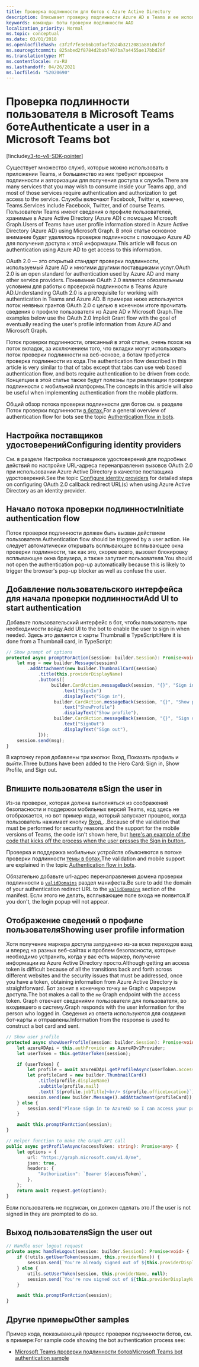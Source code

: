 ```yaml
---
title: Проверка подлинности для ботов с Azure Active Directory
description: Описывает проверку подлинности Azure AD в Teams и ее использование в ботах
keywords: команды- боты проверки подлинности AAD
localization_priority: Normal
ms.topic: conceptual
ms.date: 03/01/2018
ms.openlocfilehash: c3f2f7fe3eb6b10faef2b24b3212081a881d6f8f
ms.sourcegitcommit: 825abed2f8784d2bab7407ba7a4455ae17bbd28f
ms.translationtype: MT
ms.contentlocale: ru-RU
ms.lasthandoff: 04/26/2021
ms.locfileid: "52020690"
---
```

# <a name="authenticate-a-user-in-a-microsoft-teams-bot"></a><span data-ttu-id="1d58a-104">Проверка подлинности пользователя в Microsoft Teams боте</span><span class="sxs-lookup"><span data-stu-id="1d58a-104">Authenticate a user in a Microsoft Teams bot</span></span>

[!include[v3-to-v4-SDK-pointer](~/includes/v3-to-v4-pointer-bots.md)]

<span data-ttu-id="1d58a-105">Существует множество служб, которые можно использовать в приложении Teams, и большинство из них требуют проверки подлинности и авторизации для получения доступа к службе.</span><span class="sxs-lookup"><span data-stu-id="1d58a-105">There are many services that you may wish to consume inside your Teams app, and most of those services require authentication and authorization to get access to the service.</span></span> <span data-ttu-id="1d58a-106">Службы включают Facebook, Twitter и, конечно, Teams.</span><span class="sxs-lookup"><span data-stu-id="1d58a-106">Services include Facebook, Twitter, and of course Teams.</span></span> <span data-ttu-id="1d58a-107">Пользователи Teams имеют сведения о профиле пользователей, хранимые в Azure Active Directory (Azure AD) с помощью Microsoft Graph.</span><span class="sxs-lookup"><span data-stu-id="1d58a-107">Users of Teams have user profile information stored in Azure Active Directory (Azure AD) using Microsoft Graph.</span></span> <span data-ttu-id="1d58a-108">В этой статье основное внимание будет уделялось проверке подлинности с помощью Azure AD для получения доступа к этой информации.</span><span class="sxs-lookup"><span data-stu-id="1d58a-108">This article will focus on authentication using Azure AD to get access to this information.</span></span>

<span data-ttu-id="1d58a-109">OAuth 2.0 — это открытый стандарт проверки подлинности, используемый Azure AD и многими другими поставщиками услуг.</span><span class="sxs-lookup"><span data-stu-id="1d58a-109">OAuth 2.0 is an open standard for authentication used by Azure AD and many other service providers.</span></span> <span data-ttu-id="1d58a-110">Понимание OAuth 2.0 является обязательным условием для работы с проверкой подлинности в Teams Azure AD.</span><span class="sxs-lookup"><span data-stu-id="1d58a-110">Understanding OAuth 2.0 is a prerequisite for working with authentication in Teams and Azure AD.</span></span> <span data-ttu-id="1d58a-111">В примерах ниже используется поток неявных грантов OAuth 2.0 с целью в конечном итоге прочитать сведения о профиле пользователя из Azure AD и Microsoft Graph.</span><span class="sxs-lookup"><span data-stu-id="1d58a-111">The examples below use the OAuth 2.0 Implicit Grant flow with the goal of eventually reading the user's profile information from Azure AD and Microsoft Graph.</span></span>

<span data-ttu-id="1d58a-112">Поток проверки подлинности, описанный в этой статье, очень похож на поток вкладок, за исключением того, что вкладки могут использовать поток проверки подлинности на веб-основе, а ботам требуется проверка подлинности из кода.</span><span class="sxs-lookup"><span data-stu-id="1d58a-112">The authentication flow described in this article is very similar to that of tabs except that tabs can use web based authentication flow, and bots require authentication to be driven from code.</span></span> <span data-ttu-id="1d58a-113">Концепции в этой статье также будут полезны при реализации проверки подлинности с мобильной платформы.</span><span class="sxs-lookup"><span data-stu-id="1d58a-113">The concepts in this article will also be useful when implementing authentication from the mobile platform.</span></span>

<span data-ttu-id="1d58a-114">Общий обзор потока проверки подлинности для ботов см. в разделе Поток проверки подлинности [в ботах.](~/resources/bot-v3/bot-authentication/auth-flow-bot.md)</span><span class="sxs-lookup"><span data-stu-id="1d58a-114">For a general overview of authentication flow for bots see the topic [Authentication flow in bots](~/resources/bot-v3/bot-authentication/auth-flow-bot.md).</span></span>

## <a name="configuring-identity-providers"></a><span data-ttu-id="1d58a-115">Настройка поставщиков удостоверений</span><span class="sxs-lookup"><span data-stu-id="1d58a-115">Configuring identity providers</span></span>

<span data-ttu-id="1d58a-116">См. [](~/concepts/authentication/configure-identity-provider.md) в разделе Настройка поставщиков удостоверений для подробных действий по настройке URL-адреса перенаправления вызовов OAuth 2.0 при использовании Azure Active Directory в качестве поставщика удостоверений.</span><span class="sxs-lookup"><span data-stu-id="1d58a-116">See the topic [Configure identity providers](~/concepts/authentication/configure-identity-provider.md) for detailed steps on configuring OAuth 2.0 callback redirect URL(s) when using Azure Active Directory as an identity provider.</span></span>

## <a name="initiate-authentication-flow"></a><span data-ttu-id="1d58a-117">Начало потока проверки подлинности</span><span class="sxs-lookup"><span data-stu-id="1d58a-117">Initiate authentication flow</span></span>

<span data-ttu-id="1d58a-118">Поток проверки подлинности должен быть вызван действием пользователя.</span><span class="sxs-lookup"><span data-stu-id="1d58a-118">Authentication flow should be triggered by a user action.</span></span> <span data-ttu-id="1d58a-119">Не следует автоматически открывать всплывающее всплывающее окна проверки подлинности, так как это, скорее всего, вызовет блокировку всплывающее окна браузера, а также запутает пользователя.</span><span class="sxs-lookup"><span data-stu-id="1d58a-119">You should not open the authentication pop-up automatically because this is likely to trigger the browser's pop-up blocker as well as confuse the user.</span></span>

## <a name="add-ui-to-start-authentication"></a><span data-ttu-id="1d58a-120">Добавление пользовательского интерфейса для начала проверки подлинности</span><span class="sxs-lookup"><span data-stu-id="1d58a-120">Add UI to start authentication</span></span>

<span data-ttu-id="1d58a-121">Добавьте пользовательский интерфейс в бот, чтобы пользователь при необходимости войду.</span><span class="sxs-lookup"><span data-stu-id="1d58a-121">Add UI to the bot to enable the user to sign in when needed.</span></span> <span data-ttu-id="1d58a-122">Здесь это делается с карты Thumbnail в TypeScript:</span><span class="sxs-lookup"><span data-stu-id="1d58a-122">Here it is done from a Thumbnail card, in TypeScript:</span></span>

```typescript
// Show prompt of options
protected async promptForAction(session: builder.Session): Promise<void> {
    let msg = new builder.Message(session)
        .addAttachment(new builder.ThumbnailCard(session)
            .title(this.providerDisplayName)
            .buttons([
                 builder.CardAction.messageBack(session, "{}", "Sign in")
                     .text("SignIn")
                     .displayText("Sign in"),
                  builder.CardAction.messageBack(session, "{}", "Show profile")
                     .text("ShowProfile")
                     .displayText("Show profile"),
                  builder.CardAction.messageBack(session, "{}", "Sign out")
                     .text("SignOut")
                     .displayText("Sign out"),
            ]));
    session.send(msg);
}
```

<span data-ttu-id="1d58a-123">В карточку героя добавлены три кнопки: Вход, Показать профиль и выйти.</span><span class="sxs-lookup"><span data-stu-id="1d58a-123">Three buttons have been added to the Hero Card: Sign in, Show Profile, and Sign out.</span></span>

## <a name="sign-the-user-in"></a><span data-ttu-id="1d58a-124">Впишите пользователя в</span><span class="sxs-lookup"><span data-stu-id="1d58a-124">Sign the user in</span></span>

<span data-ttu-id="1d58a-125">Из-за проверки, которая должна выполняться из соображений безопасности и поддержки мобильных версий Teams, код здесь не отображается, но вот пример кода, который запускает процесс, когда пользователь нажимает кнопку [Вход.](https://github.com/OfficeDev/microsoft-teams-sample-auth-node/blob/e84020562d7c8b83f4a357a4a4d91298c5d2989d/src/dialogs/BaseIdentityDialog.ts#L154-L195). .</span><span class="sxs-lookup"><span data-stu-id="1d58a-125">Because of the validation that must be performed for security reasons and the support for the mobile versions of Teams, the code isn't shown here, but [here's an example of the code that kicks off the process when the user presses the Sign in button.](https://github.com/OfficeDev/microsoft-teams-sample-auth-node/blob/e84020562d7c8b83f4a357a4a4d91298c5d2989d/src/dialogs/BaseIdentityDialog.ts#L154-L195).</span></span>

<span data-ttu-id="1d58a-126">Проверка и поддержка мобильных устройств объясняются в потоке проверки подлинности [темы в ботах.](~/resources/bot-v3/bot-authentication/auth-flow-bot.md)</span><span class="sxs-lookup"><span data-stu-id="1d58a-126">The validation and mobile support are explained in the topic [Authentication flow in bots](~/resources/bot-v3/bot-authentication/auth-flow-bot.md).</span></span>

<span data-ttu-id="1d58a-127">Обязательно добавьте url-адрес перенаправления домена проверки подлинности в [`validDomains`](~/resources/schema/manifest-schema.md#validdomains) раздел манифеста.</span><span class="sxs-lookup"><span data-stu-id="1d58a-127">Be sure to add the domain of your authentication redirect URL to the [`validDomains`](~/resources/schema/manifest-schema.md#validdomains) section of the manifest.</span></span> <span data-ttu-id="1d58a-128">Если этого не делать, всплывающее поле входа не появится.</span><span class="sxs-lookup"><span data-stu-id="1d58a-128">If you don't, the login popup will not appear.</span></span>

## <a name="showing-user-profile-information"></a><span data-ttu-id="1d58a-129">Отображение сведений о профиле пользователя</span><span class="sxs-lookup"><span data-stu-id="1d58a-129">Showing user profile information</span></span>

<span data-ttu-id="1d58a-130">Хотя получение маркера доступа затруднено из-за всех переходов взад и вперед на разных веб-сайтах и проблем безопасности, которые необходимо устранить, когда у вас есть маркер, получение информации из Azure Active Directory просто.</span><span class="sxs-lookup"><span data-stu-id="1d58a-130">Although getting an access token is difficult because of all the transitions back and forth across different websites and the security issues that must be addressed, once you have a token, obtaining information from Azure Active Directory is straightforward.</span></span> <span data-ttu-id="1d58a-131">Бот звонит в конечную точку `me` Graph с маркером доступа.</span><span class="sxs-lookup"><span data-stu-id="1d58a-131">The bot makes a call to the `me` Graph endpoint with the access token.</span></span> <span data-ttu-id="1d58a-132">Graph отвечает сведениями пользователя для пользователя, во входившего в систему.</span><span class="sxs-lookup"><span data-stu-id="1d58a-132">Graph responds with the user information for the person who logged in.</span></span> <span data-ttu-id="1d58a-133">Сведения из ответа используются для создания бот-карты и отправлены.</span><span class="sxs-lookup"><span data-stu-id="1d58a-133">Information from the response is used to construct a bot card and sent.</span></span>

```typescript
// Show user profile
protected async showUserProfile(session: builder.Session): Promise<void> {
    let azureADApi = this.authProvider as AzureADv1Provider;
    let userToken = this.getUserToken(session);

    if (userToken) {
        let profile = await azureADApi.getProfileAsync(userToken.accessToken);
        let profileCard = new builder.ThumbnailCard()
            .title(profile.displayName)
            .subtitle(profile.mail)
            .text(`${profile.jobTitle}<br/> ${profile.officeLocation}`);
        session.send(new builder.Message().addAttachment(profileCard));
    } else {
        session.send("Please sign in to AzureAD so I can access your profile.");
    }

    await this.promptForAction(session);
}

// Helper function to make the Graph API call
public async getProfileAsync(accessToken: string): Promise<any> {
    let options = {
        url: "https://graph.microsoft.com/v1.0/me",
        json: true,
        headers: {
            "Authorization": `Bearer ${accessToken}`,
        },
    };
    return await request.get(options);
}
```

<span data-ttu-id="1d58a-134">Если пользователь не подписан, он должен сделать это.</span><span class="sxs-lookup"><span data-stu-id="1d58a-134">If the user is not signed in they are prompted to do so.</span></span>

## <a name="sign-the-user-out"></a><span data-ttu-id="1d58a-135">Выход пользователя</span><span class="sxs-lookup"><span data-stu-id="1d58a-135">Sign the user out</span></span>

```typescript
// Handle user logout request
private async handleLogout(session: builder.Session): Promise<void> {
    if (!utils.getUserToken(session, this.providerName)) {
        session.send(`You're already signed out of ${this.providerDisplayName}.`);
    } else {
        utils.setUserToken(session, this.providerName, null);
        session.send(`You're now signed out of ${this.providerDisplayName}.`);
    }

    await this.promptForAction(session);
}
```

## <a name="other-samples"></a><span data-ttu-id="1d58a-136">Другие примеры</span><span class="sxs-lookup"><span data-stu-id="1d58a-136">Other samples</span></span>

<span data-ttu-id="1d58a-137">Пример кода, показывающий процесс проверки подлинности ботов, см. в примере:</span><span class="sxs-lookup"><span data-stu-id="1d58a-137">For sample code showing the bot authentication process see:</span></span>

* [<span data-ttu-id="1d58a-138">Microsoft Teams проверки подлинности ботов</span><span class="sxs-lookup"><span data-stu-id="1d58a-138">Microsoft Teams bot authentication sample</span></span>](https://github.com/OfficeDev/microsoft-teams-sample-auth-node)
